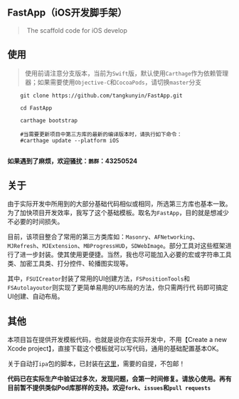 ## FastApp（iOS开发脚手架）

> ​	The scaffold code for iOS develop 


## 使用
 
> 使用前请注意分支版本，当前为`Swift`版，默认使用`Carthage`作为依赖管理器；如果需要使用`Objective-C`和`CocoaPods`，请切换`master`分支

```shell
	git clone https://github.com/tangkunyin/FastApp.git

	cd FastApp
	
	carthage bootstrap
	
	#当需要更新项目中第三方库的最新的编译版本时，请执行如下命令：
	#carthage update --platform iOS
	
```

**如果遇到了麻烦，欢迎骚扰：`鹅群`：43250524**

## 关于

由于实际开发中所用到的大部分基础代码相似或相同，所选第三方库也基本一致。为了加快项目开发效率，我写了这个基础模板。取名为`FastApp`，目的就是想减少不必要的时间损失。

目前，该项目整合了常用的第三方类库如：`Masonry`、`AFNetworking`、`MJRefresh`、`MJExtension`、`MBProgressHUD`，`SDWebImage`。部分工具对这些框架进行了进一步封装。使其使用更便捷。当然，我也尽可能加入必要的宏或字符串工具类、加密工具类、打分控件、轮播图实现等。

其中，`FSUICreator`封装了常用的UI创建方法，`FSPositionTools`和`FSAutolayoutor`则实现了更简单易用的UI布局的方法，你只需两行代 码即可搞定UI创建、自动布局。

## 其他

本项目旨在提供开发模板代码，也就是说你在实际开发中，不用【Create a new Xcode project】，直接下载这个模板就可以写代码，通用的基础配置基本OK。

关于自动打`ipa`包的脚本，已封装在[这里](https://github.com/tangkunyin/DevShell)，需要的自提，不包邮！

**代码已在实际生产中验证过多次，发现问题，会第一时间修复。请放心使用。再有目前暂不提供类似Pod库那样的支持。欢迎`fork`、`issues`和`pull requests`**



